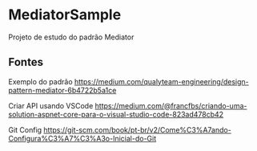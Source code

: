 # MediatorSample
Projeto de estudo do padrão Mediator


## Fontes

Exemplo do padrão
https://medium.com/qualyteam-engineering/design-pattern-mediator-6b4722b5a1ce

Criar API usando VSCode
https://medium.com/@francfbs/criando-uma-solution-aspnet-core-para-o-visual-studio-code-823ad478cb42

Git Config
https://git-scm.com/book/pt-br/v2/Come%C3%A7ando-Configura%C3%A7%C3%A3o-Inicial-do-Git